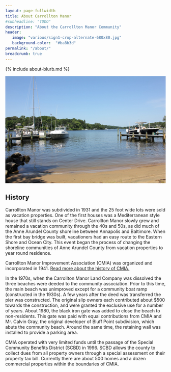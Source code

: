 ```yaml
---
layout: page-fullwidth
title: About Carrollton Manor
#subheadline: "TODO"
description: "About the Carrollton Manor Community"
header:
   image: "various/sign1-crop-alternate-680x80.jpg"
   background-color:  "#ba8b3d"
permalink: "/about/"
breadcrumb: true
---
```


{% include about-blurb.md %}

<!-- <div class="full zoomable"><img src="/images/2014-06-01-around-CM/sign1.JPG"></div> -->
<div class="full zoomable"><img src="/images/various/sunset-beach3.jpg"></div>

## History
Carrollton Manor was subdivided in 1931 and the 25 foot wide lots were sold as vacation properties. 
One of the first houses was a Mediterranean style house that still stands on Center Drive. 
Carrollton Manor slowly grew and remained a vacation community through the 40s and 50s, as did much 
of the Anne Arundel County shoreline between Annapolis and Baltimore. When the first bay bridge was 
built, vacationers had an easy route to the Eastern Shore and Ocean City. This event began the process 
of changing the shoreline communities of Anne Arundel County from vacation properties to year round 
residence.

Carrollton Manor Improvement Association (CMIA) was organized and incorporated in 1941.  <a href="/cmia/" title="CMIA">Read more about the history of CMIA.</a>

In the 1970s, when the Carrollton Manor Land Company was dissolved the three beaches were deeded to 
the community association. Prior to this time, the main beach was unimproved except for a community boat 
ramp (constructed in the 1930s). A few years after the deed was transferred the pier was constructed. 
The original slip owners each contributed about $500 towards the construction, and were granted the exclusive 
use for a number of years. About 1980, the black iron gate was added to close the beach to non-residents. 
This gate was paid with equal contributions from CMIA and Mr. Calvin Gray, the original developer of Bluff 
Point subdivision, which abuts the community beach. Around the same time, the retaining wall was installed 
to provide a parking area.
 
CMIA operated with very limited funds until the passage of the Special Community Benefits District (SCBD) 
in 1996. SCBD allows the county to collect dues from all property owners through a special assessment on 
their property tax bill. Currently there are about 500 homes and a dozen commercial properties within the 
boundaries of CMIA.
